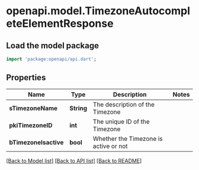 # openapi.model.TimezoneAutocompleteElementResponse

## Load the model package
```dart
import 'package:openapi/api.dart';
```

## Properties
Name | Type | Description | Notes
------------ | ------------- | ------------- | -------------
**sTimezoneName** | **String** | The description of the Timezone | 
**pkiTimezoneID** | **int** | The unique ID of the Timezone | 
**bTimezoneIsactive** | **bool** | Whether the Timezone is active or not | 

[[Back to Model list]](../README.md#documentation-for-models) [[Back to API list]](../README.md#documentation-for-api-endpoints) [[Back to README]](../README.md)


